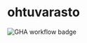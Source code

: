 # ohtuvarasto

![GHA workflow badge](https://github.com/Deepthetics/ohtuvarasto/actions/workflows/CI/badge.svg)
